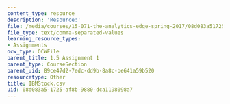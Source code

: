 ```yaml
---
content_type: resource
description: 'Resource:'
file: /media/courses/15-071-the-analytics-edge-spring-2017/08d083a51725af8b9880dca1198098a7_IBMStock.csv
file_type: text/comma-separated-values
learning_resource_types:
- Assignments
ocw_type: OCWFile
parent_title: 1.5 Assignment 1
parent_type: CourseSection
parent_uid: 89ce47d2-7edc-dd9b-8a8c-be641a59b520
resourcetype: Other
title: IBMStock.csv
uid: 08d083a5-1725-af8b-9880-dca1198098a7
---
```


